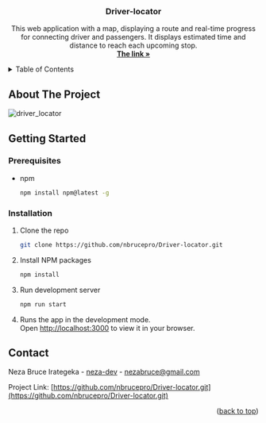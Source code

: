 <a name="readme-top"></a>
<!-- PROJECT LOGO -->
<br />
<div align="center">

  <h3 align="center">Driver-locator</h3>

  <p align="center">
  This web application with a map, displaying a route and real-time progress for connecting driver and passengers. It displays estimated time and distance to reach each upcoming stop.
    <br />
    <a href="https://driver-locator.vercel.app/"><strong>The link »</strong></a>
    <br />    
  </p>
</div>



<!-- TABLE OF CONTENTS -->
<details>
  <summary>Table of Contents</summary>
  <ol>
    <li>
      <a href="#getting-started">Getting Started</a>
      <ul>
        <li><a href="#prerequisites">Prerequisites</a></li>
        <li><a href="#installation">Installation</a></li>
      </ul>
    </li>
    <li><a href="#contact">Contact</a></li>
  </ol>
</details>



<!-- ABOUT THE PROJECT -->
## About The Project

![driver_locator](https://github.com/nbrucepro/Driver-locator/assets/75426019/bf1d2057-9ffe-448f-9e31-12eefef9fcab)

<!-- GETTING STARTED -->
## Getting Started

### Prerequisites
* npm
  ```sh
  npm install npm@latest -g
  ```

### Installation

1. Clone the repo
   ```sh
   git clone https://github.com/nbrucepro/Driver-locator.git
   ```
2. Install NPM packages
   ```sh
   npm install
   ```
3. Run development server
   ```sh
   npm run start
   ```
4. Runs the app in the development mode.\
Open [http://localhost:3000](http://localhost:3000) to view it in your browser.   

<!-- CONTACT -->
## Contact

Neza Bruce Irategeka - [neza-dev](linkedin.com/in/neza-dev/) - nezabruce@gmail.com

Project Link: [https://github.com/nbrucepro/Driver-locator.git](https://github.com/nbrucepro/Driver-locator.git)

<p align="right">(<a href="#readme-top">back to top</a>)</p>

